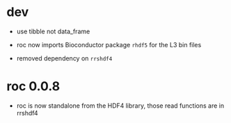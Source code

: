 # dev

* use tibble not data_frame

* roc now imports Bioconductor package `rhdf5` for the L3 bin files

* removed dependency on `rrshdf4`

# roc 0.0.8

* roc is now standalone from the HDF4 library, those read functions are in rrshdf4
 
 
